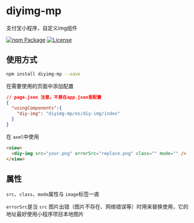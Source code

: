 # diyimg-mp
支付宝小程序，自定义img组件

[![npm Package](https://img.shields.io/npm/v/diyimg-mp.svg)](https://www.npmjs.com/package/diyimg-mp)
[![License](https://img.shields.io/npm/l/express.svg)](https://github.com/xinconan/diyimg-mp/blob/master/LICENSE)

## 使用方式
```bash
npm install diyimg-mp --save
```
在需要使用的页面中添加配置
```json
// page.json 注意，不是在app.json里配置
{
  "usingComponents":{
    "diy-img": "diyimg-mp/es/diy-img/index"
  }
}
```
在 `axml`中使用
```html
<view>
  <diy-img src="your.png" errorSrc="replace.png" class="" mode="" />
</view>
```

## 属性
`src`、`class`、`mode`属性与 `image`标签一直

`errorSrc`是当 `src` 图片出错（图片不存在、网络错误等）时用来替换使用，它的地址最好使用小程序项目本地图片
